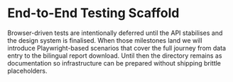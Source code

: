 # End-to-End Testing Scaffold

Browser-driven tests are intentionally deferred until the API stabilises and the
design system is finalised. When those milestones land we will introduce
Playwright-based scenarios that cover the full journey from data entry to the
bilingual report download. Until then the directory remains as documentation so
infrastructure can be prepared without shipping brittle placeholders.
